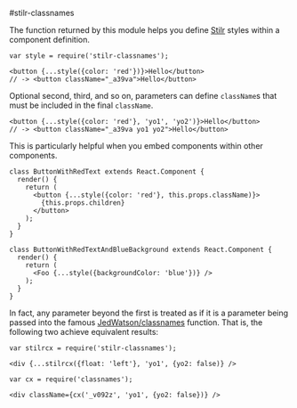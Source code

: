 #stilr-classnames

The function returned by this module helps you define 
[Stilr](https://github.com/kodyl/stilr) styles within a component definition.

```JSX
var style = require('stilr-classnames');

<button {...style({color: 'red'})}>Hello</button>
// -> <button className="_a39va">Hello</button>
```

Optional second, third, and so on, parameters can define `className`s that must
be included in the final `className`.

```JSX
<button {...style({color: 'red'}, 'yo1', 'yo2')}>Hello</button>
// -> <button className="_a39va yo1 yo2">Hello</button>
```

This is particularly helpful when you embed components within other components.

```JSX
class ButtonWithRedText extends React.Component {
  render() {
    return (
      <button {...style({color: 'red'}, this.props.className)}>
        {this.props.children}
      </button>
    );
  }
}

class ButtonWithRedTextAndBlueBackground extends React.Component {
  render() {
    return (
      <Foo {...style({backgroundColor: 'blue'})} />
    );
  }
}
```

In fact, any parameter beyond the first is treated as if it is a parameter being
passed into the famous
[JedWatson/classnames](https://github.com/JedWatson/classnames) function.
That is, the following two achieve equivalent results:

```JSX
var stilrcx = require('stilr-classnames');

<div {...stilrcx({float: 'left'}, 'yo1', {yo2: false)} />
```

```JSX
var cx = require('classnames');

<div className={cx('_v092z', 'yo1', {yo2: false})} />
```
